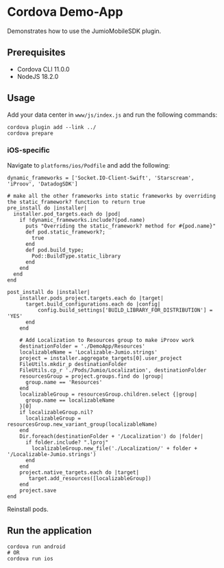 # Cordova Demo-App
Demonstrates how to use the JumioMobileSDK plugin.

## Prerequisites

* Cordova CLI 11.0.0
* NodeJS 18.2.0

## Usage

Add your data center in `www/js/index.js` and run the following commands:

```
cordova plugin add --link ../
cordova prepare
```

### iOS-specific

Navigate to `platforms/ios/Podfile` and add the following:
```
dynamic_frameworks = ['Socket.IO-Client-Swift', 'Starscream', 'iProov', 'DatadogSDK']

# make all the other frameworks into static frameworks by overriding the static_framework? function to return true
pre_install do |installer|
  installer.pod_targets.each do |pod|
    if !dynamic_frameworks.include?(pod.name)
      puts "Overriding the static_framework? method for #{pod.name}"
      def pod.static_framework?;
        true
      end
      def pod.build_type;
        Pod::BuildType.static_library
      end
    end
  end
end

post_install do |installer|
    installer.pods_project.targets.each do |target|
      target.build_configurations.each do |config|
          config.build_settings['BUILD_LIBRARY_FOR_DISTRIBUTION'] = 'YES'
      end
    end
    
    # Add Localization to Resources group to make iProov work
    destinationFolder = './DemoApp/Resources'
    localizableName = 'Localizable-Jumio.strings'
    project = installer.aggregate_targets[0].user_project
    FileUtils.mkdir_p destinationFolder
    FileUtils.cp_r './Pods/Jumio/Localization', destinationFolder
    resourcesGroup = project.groups.find do |group|
      group.name == 'Resources'
    end
    localizableGroup = resourcesGroup.children.select {|group|
      group.name == localizableName
    }[0]
    if localizableGroup.nil?
      localizableGroup = resourcesGroup.new_variant_group(localizableName)
    end
    Dir.foreach(destinationFolder + '/Localization') do |folder|
      if folder.include? ".lproj"
        localizableGroup.new_file('./Localization/' + folder + '/Localizable-Jumio.strings')
      end
    end
    project.native_targets.each do |target|
       target.add_resources([localizableGroup])
    end
    project.save
end
```

Reinstall pods.

## Run the application
```
cordova run android
# OR
cordova run ios
```
